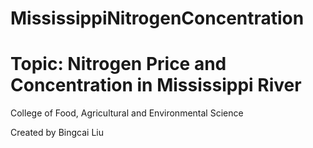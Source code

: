 # MississippiNitrogenConcentration
# Topic: Nitrogen Price and Concentration in Mississippi River

College of Food, Agricultural and Environmental Science

Created by Bingcai Liu

